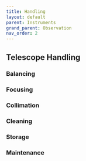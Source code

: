 ```yaml
---
title: Handling
layout: default
parent: Instruments
grand_parent: Observation
nav_order: 2
---
```


## Telescope Handling

### Balancing

### Focusing

### Collimation

### Cleaning

### Storage

### Maintenance
